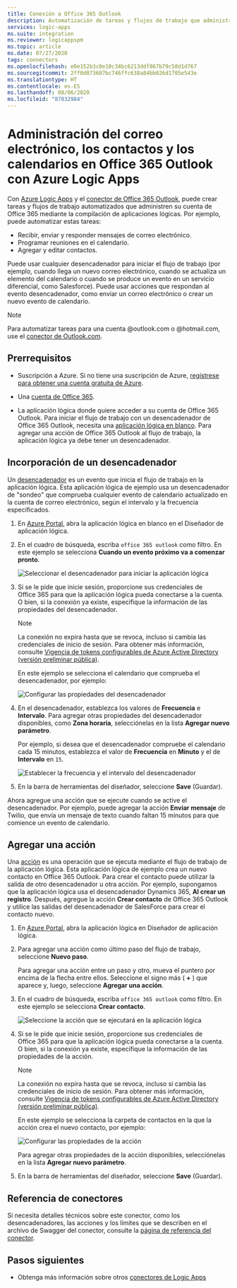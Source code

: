 ```yaml
---
title: Conexión a Office 365 Outlook
description: Automatización de tareas y flujos de trabajo que administran el correo electrónico, los contactos y los calendarios en Office 365 Outlook con Azure Logic Apps
services: logic-apps
ms.suite: integration
ms.reviewer: logicappspm
ms.topic: article
ms.date: 07/27/2020
tags: connectors
ms.openlocfilehash: e0e152b3c0e10c34bc6213ddf867b79c58d1d767
ms.sourcegitcommit: 2ff0d073607bc746ffc638a84bb026d1705e543e
ms.translationtype: HT
ms.contentlocale: es-ES
ms.lasthandoff: 08/06/2020
ms.locfileid: "87832984"
---
```

# <a name="manage-email-contacts-and-calendars-in-office-365-outlook-by-using-azure-logic-apps"></a>Administración del correo electrónico, los contactos y los calendarios en Office 365 Outlook con Azure Logic Apps

Con [Azure Logic Apps](../logic-apps/logic-apps-overview.md) y el [conector de Office 365 Outlook](/connectors/office365connector/), puede crear tareas y flujos de trabajo automatizados que administren su cuenta de Office 365 mediante la compilación de aplicaciones lógicas. Por ejemplo, puede automatizar estas tareas:

* Recibir, enviar y responder mensajes de correo electrónico. 
* Programar reuniones en el calendario.
* Agregar y editar contactos. 

Puede usar cualquier desencadenador para iniciar el flujo de trabajo (por ejemplo, cuando llega un nuevo correo electrónico, cuando se actualiza un elemento del calendario o cuando se produce un evento en un servicio diferencial, como Salesforce). Puede usar acciones que respondan al evento desencadenador, como enviar un correo electrónico o crear un nuevo evento de calendario. 

> [!NOTE]
> Para automatizar tareas para una cuenta @outlook.com o @hotmail.com, use el [conector de Outlook.com](../connectors/connectors-create-api-outlook.md).

## <a name="prerequisites"></a>Prerrequisitos

* Suscripción a Azure. Si no tiene una suscripción de Azure, [regístrese para obtener una cuenta gratuita de Azure](https://azure.microsoft.com/free/?WT.mc_id=A261C142F). 

* Una [cuenta de Office 365](https://www.office.com/).

* La aplicación lógica donde quiere acceder a su cuenta de Office 365 Outlook. Para iniciar el flujo de trabajo con un desencadenador de Office 365 Outlook, necesita una [aplicación lógica en blanco](../logic-apps/quickstart-create-first-logic-app-workflow.md). Para agregar una acción de Office 365 Outlook al flujo de trabajo, la aplicación lógica ya debe tener un desencadenador.

## <a name="add-a-trigger"></a>Incorporación de un desencadenador

Un [desencadenador](../logic-apps/logic-apps-overview.md#logic-app-concepts) es un evento que inicia el flujo de trabajo en la aplicación lógica. Esta aplicación lógica de ejemplo usa un desencadenador de "sondeo" que comprueba cualquier evento de calendario actualizado en la cuenta de correo electrónico, según el intervalo y la frecuencia especificados.

1. En [Azure Portal](https://portal.azure.com), abra la aplicación lógica en blanco en el Diseñador de aplicación lógica.

1. En el cuadro de búsqueda, escriba `office 365 outlook` como filtro. En este ejemplo se selecciona **Cuando un evento próximo va a comenzar pronto**.
   
   ![Seleccionar el desencadenador para iniciar la aplicación lógica](./media/connectors-create-api-office365-outlook/office365-trigger.png)

1. Si se le pide que inicie sesión, proporcione sus credenciales de Office 365 para que la aplicación lógica pueda conectarse a la cuenta. O bien, si la conexión ya existe, especifique la información de las propiedades del desencadenador.

   > [!NOTE]
   > La conexión no expira hasta que se revoca, incluso si cambia las credenciales de inicio de sesión. Para obtener más información, consulte [Vigencia de tokens configurables de Azure Active Directory (versión preliminar pública)](../active-directory/develop/active-directory-configurable-token-lifetimes.md).

   En este ejemplo se selecciona el calendario que comprueba el desencadenador, por ejemplo:

   ![Configurar las propiedades del desencadenador](./media/connectors-create-api-office365-outlook/select-calendar.png)

1. En el desencadenador, establezca los valores de **Frecuencia** e **Intervalo**. Para agregar otras propiedades del desencadenador disponibles, como **Zona horaria**, selecciónelas en la lista **Agregar nuevo parámetro**.

   Por ejemplo, si desea que el desencadenador compruebe el calendario cada 15 minutos, establezca el valor de **Frecuencia** en **Minuto** y el de **Intervalo** en `15`. 

   ![Establecer la frecuencia y el intervalo del desencadenador](./media/connectors-create-api-office365-outlook/calendar-settings.png)

1. En la barra de herramientas del diseñador, seleccione **Save** (Guardar).

Ahora agregue una acción que se ejecute cuando se active el desencadenador. Por ejemplo, puede agregar la acción **Enviar mensaje** de Twilio, que envía un mensaje de texto cuando faltan 15 minutos para que comience un evento de calendario.

## <a name="add-an-action"></a>Agregar una acción

Una [acción](../logic-apps/logic-apps-overview.md#logic-app-concepts) es una operación que se ejecuta mediante el flujo de trabajo de la aplicación lógica. Esta aplicación lógica de ejemplo crea un nuevo contacto en Office 365 Outlook. Para crear el contacto puede utilizar la salida de otro desencadenador u otra acción. Por ejemplo, supongamos que la aplicación lógica usa el desencadenador Dynamics 365, **Al crear un registro**. Después, agregue la acción **Crear contacto** de Office 365 Outlook y utilice las salidas del desencadenador de SalesForce para crear el contacto nuevo.

1. En [Azure Portal](https://portal.azure.com), abra la aplicación lógica en Diseñador de aplicación lógica.

1. Para agregar una acción como último paso del flujo de trabajo, seleccione **Nuevo paso**. 

   Para agregar una acción entre un paso y otro, mueva el puntero por encima de la flecha entre ellos. Seleccione el signo más ( **+** ) que aparece y, luego, seleccione **Agregar una acción**.

1. En el cuadro de búsqueda, escriba `office 365 outlook` como filtro. En este ejemplo se selecciona **Crear contacto**.

   ![Seleccione la acción que se ejecutará en la aplicación lógica](./media/connectors-create-api-office365-outlook/office365-actions.png) 

1. Si se le pide que inicie sesión, proporcione sus credenciales de Office 365 para que la aplicación lógica pueda conectarse a la cuenta. O bien, si la conexión ya existe, especifique la información de las propiedades de la acción.

   > [!NOTE]
   > La conexión no expira hasta que se revoca, incluso si cambia las credenciales de inicio de sesión. Para obtener más información, consulte [Vigencia de tokens configurables de Azure Active Directory (versión preliminar pública)](../active-directory/develop/active-directory-configurable-token-lifetimes.md).

   En este ejemplo se selecciona la carpeta de contactos en la que la acción crea el nuevo contacto, por ejemplo:

   ![Configurar las propiedades de la acción](./media/connectors-create-api-office365-outlook/select-contacts-folder.png)

   Para agregar otras propiedades de la acción disponibles, selecciónelas en la lista **Agregar nuevo parámetro**.

1. En la barra de herramientas del diseñador, seleccione **Save** (Guardar).

## <a name="connector-reference"></a>Referencia de conectores

Si necesita detalles técnicos sobre este conector, como los desencadenadores, las acciones y los límites que se describen en el archivo de Swagger del conector, consulte la [página de referencia del conector](/connectors/office365/). 

## <a name="next-steps"></a>Pasos siguientes

* Obtenga más información sobre otros [conectores de Logic Apps](../connectors/apis-list.md)